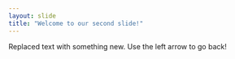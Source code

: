 ```yaml
---
layout: slide
title: "Welcome to our second slide!"
---
```

Replaced text with something new.
Use the left arrow to go back!
